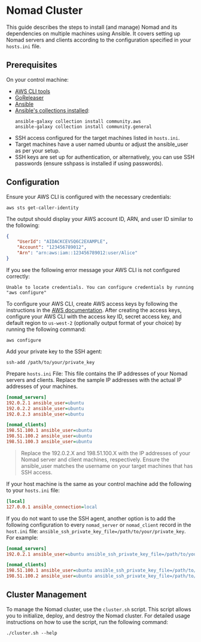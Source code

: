 # Nomad Cluster

This guide describes the steps to install (and manage) Nomad and its dependencies on multiple machines using Ansible.
It covers setting up Nomad servers and clients according to the configuration specified in your `hosts.ini` file.

## Prerequisites

On your control machine:
- [AWS CLI tools](https://docs.aws.amazon.com/cli/latest/userguide/getting-started-install.html)
- [GoReleaser](https://goreleaser.com/install/)
- [Ansible](https://docs.ansible.com/ansible/latest/installation_guide/intro_installation.html)
- [Ansible's collections installed](https://docs.ansible.com/ansible/latest/collections_guide/collections_installing.html):
  ```shell
  ansible-galaxy collection install community.aws
  ansible-galaxy collection install community.general
  ```
- SSH access configured for the target machines listed in `hosts.ini`.
- Target machines have a user named ubuntu or adjust the ansible_user as per your setup.
- SSH keys are set up for authentication, or alternatively, you can use SSH passwords (ensure sshpass is installed if using passwords).

## Configuration

Ensure your AWS CLI is configured with the necessary credentials:
```shell
aws sts get-caller-identity
```

The output should display your AWS account ID, ARN, and user ID similar to the following:
```json
{
    "UserId": "AIDACKCEVSQ6C2EXAMPLE",
    "Account": "123456789012",
    "Arn": "arn:aws:iam::123456789012:user/Alice"
}
```

If you see the following error message your AWS CLI is not configured correctly:
```text
Unable to locate credentials. You can configure credentials by running "aws configure"
```

To configure your AWS CLI, create AWS access keys by following the instructions in the [AWS documentation](https://docs.aws.amazon.com/IAM/latest/UserGuide/id_credentials_access-keys.html#Using_CreateAccessKey).
After creating the access keys, configure your AWS CLI with the access key ID, secret access key, and default region to `us-west-2` (optionally output format of your choice) by running the following command:
```shell
aws configure
```

Add your private key to the SSH agent:
```shell
ssh-add /path/to/your/private_key
```

Prepare `hosts.ini` File: This file contains the IP addresses of your Nomad servers and clients. Replace the sample IP addresses with the actual IP addresses of your machines.
```ini
[nomad_servers]
192.0.2.1 ansible_user=ubuntu
192.0.2.2 ansible_user=ubuntu
192.0.2.3 ansible_user=ubuntu

[nomad_clients]
198.51.100.1 ansible_user=ubuntu
198.51.100.2 ansible_user=ubuntu
198.51.100.3 ansible_user=ubuntu
```
> Replace the 192.0.2.X and 198.51.100.X with the IP addresses of your Nomad server and client machines, respectively.
> Ensure the ansible_user matches the username on your target machines that has SSH access.

If your host machine is the same as your control machine add the following to your `hosts.ini` file:
```ini
[local]
127.0.0.1 ansible_connection=local
```

If you do not want to use the SSH agent, another option is to add the following configuration to every `nomad_server` or
`nomad_client` record in the `host.ini` file: `ansible_ssh_private_key_file=/path/to/your/private_key`. For example:
```ini
[nomad_servers]
192.0.2.1 ansible_user=ubuntu ansible_ssh_private_key_file=/path/to/your/private_key

[nomad_clients]
198.51.100.1 ansible_user=ubuntu ansible_ssh_private_key_file=/path/to/your/private_key
198.51.100.2 ansible_user=ubuntu ansible_ssh_private_key_file=/path/to/your/private_key
```

## Cluster Management

To manage the Nomad cluster, use the `cluster.sh` script. This script allows you to initialize, deploy, and destroy the Nomad cluster.
For detailed usage instructions on how to use the script, run the following command:
```shell
./cluster.sh --help
```
